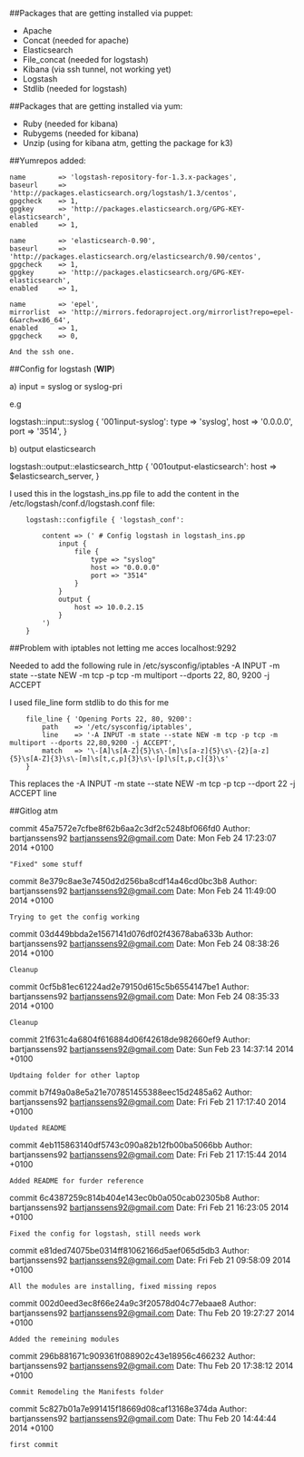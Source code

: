 ##Packages that are getting installed via puppet:

 - Apache
 - Concat 		(needed for apache)
 - Elasticsearch
 - File_concat 	(needed for logstash)
 - Kibana 		(via ssh tunnel, not working yet)
 - Logstash
 - Stdlib 		(needed for logstash)

##Packages that are getting installed via yum:

 - Ruby			(needed for kibana)
 - Rubygems		(needed for kibana)
 - Unzip        (using for kibana atm, getting the package for k3)

##Yumrepos added:

	name 		=> 'logstash-repository-for-1.3.x-packages',
 	baseurl 	=> 'http://packages.elasticsearch.org/logstash/1.3/centos',
 	gpgcheck 	=> 1,
 	gpgkey 		=> 'http://packages.elasticsearch.org/GPG-KEY-elasticsearch',
 	enabled 	=> 1,

	name		=> 'elasticsearch-0.90',
	baseurl		=> 'http://packages.elasticsearch.org/elasticsearch/0.90/centos',
	gpgcheck	=> 1,
	gpgkey		=> 'http://packages.elasticsearch.org/GPG-KEY-elasticsearch',
	enabled		=> 1,

	name		=> 'epel',
	mirrorlist	=> 'http://mirrors.fedoraproject.org/mirrorlist?repo=epel-6&arch=x86_64',
	enabled		=> 1,
	gpgcheck	=> 0,
	
	And the ssh one.
	
##Config for logstash (**WIP**)

a) input = syslog or syslog-pri

e.g

 logstash::input::syslog { '001input-syslog':
    type => 'syslog',
    host => '0.0.0.0',
    port => '3514',
  }

b) output elasticsearch

 logstash::output::elasticsearch_http { '001output-elasticsearch':
    host => $elasticsearch_server,
  }

I used this in the logstash_ins.pp file to add the content in the /etc/logstash/conf.d/logstash.conf file:

```puppet
    logstash::configfile { 'logstash_conf':

        content => (' # Config logstash in logstash_ins.pp
            input {
                file {
                    type => "syslog"
                    host => "0.0.0.0"
                    port => "3514"
                }
            }
            output {
                host => 10.0.2.15
            }
        ')
    }
```

##Problem with iptables not letting me acces localhost:9292

Needed to add the following rule in /etc/sysconfig/iptables
-A INPUT -m state --state NEW -m tcp -p tcp -m multiport --dports 22, 80, 9200 -j ACCEPT

I used file_line form stdlib to do this for me

```puppet
    file_line { 'Opening Ports 22, 80, 9200':
        path    => '/etc/sysconfig/iptables',
        line    => '-A INPUT -m state --state NEW -m tcp -p tcp -m multiport --dports 22,80,9200 -j ACCEPT',
        match   => '\-[A]\s[A-Z]{5}\s\-[m]\s[a-z]{5}\s\-{2}[a-z]{5}\s[A-Z]{3}\s\-[m]\s[t,c,p]{3}\s\-[p]\s[t,p,c]{3}\s'
    }
```

This replaces the -A INPUT -m state --state NEW -m tcp -p tcp --dport 22 -j ACCEPT line

##Gitlog atm

commit 45a7572e7cfbe8f62b6aa2c3df2c5248bf066fd0
Author: bartjanssens92 <bartjanssens92@gmail.com>
Date:   Mon Feb 24 17:23:07 2014 +0100

    "Fixed" some stuff

commit 8e379c8ae3e7450d2d256ba8cdf14a46cd0bc3b8
Author: bartjanssens92 <bartjanssens92@gmail.com>
Date:   Mon Feb 24 11:49:00 2014 +0100

    Trying to get the config working

commit 03d449bbda2e1567141d076df02f43678aba633b
Author: bartjanssens92 <bartjanssens92@gmail.com>
Date:   Mon Feb 24 08:38:26 2014 +0100

    Cleanup

commit 0cf5b81ec61224ad2e79150d615c5b6554147be1
Author: bartjanssens92 <bartjanssens92@gmail.com>
Date:   Mon Feb 24 08:35:33 2014 +0100

    Cleanup

commit 21f631c4a6804f616884d06f42618de982660ef9
Author: bartjanssens92 <bartjanssens92@gmail.com>
Date:   Sun Feb 23 14:37:14 2014 +0100

    Updtaing folder for other laptop

commit b7f49a0a8e5a21e707851455388eec15d2485a62
Author: bartjanssens92 <bartjanssens92@gmail.com>
Date:   Fri Feb 21 17:17:40 2014 +0100

    Updated README

commit 4eb115863140df5743c090a82b12fb00ba5066bb
Author: bartjanssens92 <bartjanssens92@gmail.com>
Date:   Fri Feb 21 17:15:44 2014 +0100

    Added README for furder reference

commit 6c4387259c814b404e143ec0b0a050cab02305b8
Author: bartjanssens92 <bartjanssens92@gmail.com>
Date:   Fri Feb 21 16:23:05 2014 +0100

    Fixed the config for logstash, still needs work

commit e81ded74075be0314ff81062166d5aef065d5db3
Author: bartjanssens92 <bartjanssens92@gmail.com>
Date:   Fri Feb 21 09:58:09 2014 +0100

    All the modules are installing, fixed missing repos

commit 002d0eed3ec8f66e24a9c3f20578d04c77ebaae8
Author: bartjanssens92 <bartjanssens92@gmail.com>
Date:   Thu Feb 20 19:27:27 2014 +0100

    Added the remeining modules

commit 296b881671c909361f088902c43e18956c466232
Author: bartjanssens92 <bartjanssens92@gmail.com>
Date:   Thu Feb 20 17:38:12 2014 +0100

    Commit Remodeling the Manifests folder

commit 5c827b01a7e991415f18669d08caf13168e374da
Author: bartjanssens92 <bartjanssens92@gmail.com>
Date:   Thu Feb 20 14:44:44 2014 +0100

    first commit
